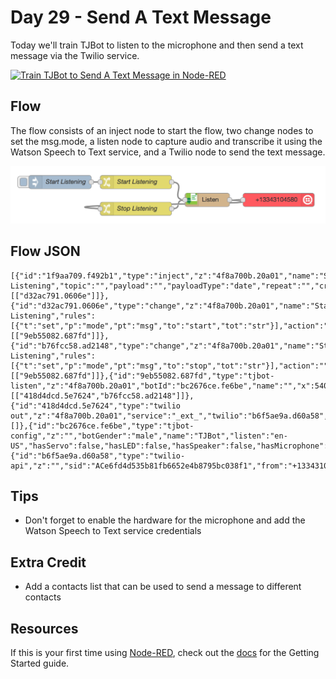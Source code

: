 # Day 29 - Send A Text Message

Today we'll train TJBot to listen to the microphone and then send a text message via the Twilio service.

[![Train TJBot to Send A Text Message in Node-RED](http://img.youtube.com/vi/WQ7LiHp9wKk/0.jpg)](https://www.youtube.com/watch?v=WQ7LiHp9wKk&index=32&list=PLddOPkVMz1dtN3I_4JKava4GBLLXuUevV "Train TJBot to Send A Text Message in Node-RED") 

## Flow

The flow consists of an inject node to start the flow, two change nodes to set the msg.mode, a listen node to capture audio and transcribe it using the Watson Speech to Text service, and a Twilio node to send the text message.

![Send A Text Message Flow](assets/flow.png) 

## Flow JSON

```
[{"id":"1f9aa709.f492b1","type":"inject","z":"4f8a700b.20a01","name":"Start Listening","topic":"","payload":"","payloadType":"date","repeat":"","crontab":"","once":false,"x":210,"y":180,"wires":[["d32ac791.0606e"]]},{"id":"d32ac791.0606e","type":"change","z":"4f8a700b.20a01","name":"Start Listening","rules":[{"t":"set","p":"mode","pt":"msg","to":"start","tot":"str"}],"action":"","property":"","from":"","to":"","reg":false,"x":380,"y":180,"wires":[["9eb55082.687fd"]]},{"id":"b76fcc58.ad2148","type":"change","z":"4f8a700b.20a01","name":"Stop Listening","rules":[{"t":"set","p":"mode","pt":"msg","to":"stop","tot":"str"}],"action":"","property":"","from":"","to":"","reg":false,"x":380,"y":240,"wires":[["9eb55082.687fd"]]},{"id":"9eb55082.687fd","type":"tjbot-listen","z":"4f8a700b.20a01","botId":"bc2676ce.fe6be","name":"","x":540,"y":220,"wires":[["418d4dcd.5e7624","b76fcc58.ad2148"]]},{"id":"418d4dcd.5e7624","type":"twilio out","z":"4f8a700b.20a01","service":"_ext_","twilio":"b6f5ae9a.d60a58","from":"","number":"+16502674832","name":"","x":700,"y":220,"wires":[]},{"id":"bc2676ce.fe6be","type":"tjbot-config","z":"","botGender":"male","name":"TJBot","listen":"en-US","hasServo":false,"hasLED":false,"hasSpeaker":false,"hasMicrophone":true,"hasCamera":false,"speakerDeviceId":"plughw:0,0"},{"id":"b6f5ae9a.d60a58","type":"twilio-api","z":"","sid":"ACe6fd4d535b81fb6652e4b8795bc038f1","from":"+13343104580","name":""}]
```

## Tips

* Don't forget to enable the hardware for the microphone and add the Watson Speech to Text service credentials

## Extra Credit

* Add a contacts list that can be used to send a message to different contacts
	
## Resources

If this is your first time using [Node-RED](https://nodered.org/), check out the [docs](https://nodered.org/docs/) for the Getting Started guide.
